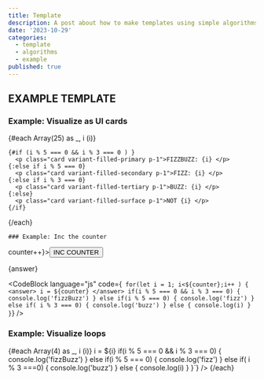 ```yaml
---
title: Template
description: A post about how to make templates using simple algorithms
date: '2023-10-29'
categories:
  - template
  - algorithms
  - example
published: true
---
```


<script lang="ts">
  	import { CodeBlock } from '@skeletonlabs/skeleton';

    function fizzBuzz() {
      for(let i = 1; i<50;i++ ) {
        if(i % 5 === 0 && i % 3 === 0) {
          console.log('fizzBuzz')
        } else if(i % 5 === 0) {
          console.log('fizz')
        } else if( i % 3 ===0) {
          console.log('buzz')
        } else {
          console.log(i)
        }
      }
    }
    fizzBuzz();

    let counter = 1;
    let answer = 'starting'

    $: {
      if (counter % 5 === 0 && counter % 3 === 0) {
        answer = 'fizzbuzz'
      } else if(counter % 5 === 0) {
         answer = 'fizz'
      } else if(counter % 3 === 0) {
        answer = 'buzz'
      } else {
        answer = counter
      }
    }

</script>
  ## EXAMPLE TEMPLATE

  ### Example: Visualize as UI cards

  <div class="code-wrap-iterator">
  {#each Array(25) as _, i (i)}

    {#if (i % 5 === 0 && i % 3 === 0 ) }
      <p class="card variant-filled-primary p-1">FIZZBUZZ: {i} </p>
    {:else if i % 5 === 0}
      <p class="card variant-filled-secondary p-1">FIZZ: {i} </p>
    {:else if i % 3 === 0}
      <p class="card variant-filled-tertiary p-1">BUZZ: {i} </p>
    {:else}
      <p class="card variant-filled-surface p-1">NOT {i} </p>
    {/if}

  {/each}
  </div>

    ### Example: Inc the counter
 <div class="inline" on:click={() => counter++}><button class="btn variant-ghost-primary">INC COUNTER</button></div>

  {answer}

  <CodeBlock language="js" code={`
    for(let i = 1; i<${counter};i++ ) {
        <answer> i = ${counter} </answer>
        if(i % 5 === 0 && i % 3 === 0) {
         console.log('fizzBuzz')
        } else if(i % 5 === 0) {
         console.log('fizz')
        } else if( i % 3 === 0) {
          console.log('buzz')
        } else {
          console.log(i)
        }
      }`} />


  ### Example: Visualize loops 

  <div class="code-wrap-iterator">
  {#each Array(4) as _, i (i)}
        <CodeBlock language="js" code={`
        for(let i = 1; i<${i};i++ ) {
             <answer> i = ${i} </answer>
            if(i % 5 === 0 && i % 3 === 0) {
              console.log('fizzBuzz')
            } else if(i % 5 === 0) {
              console.log('fizz')
            } else if( i % 3 ===0) {
              console.log('buzz')
            } else {
              console.log(i)
            }
          }`} />
  {/each}
  </div>

